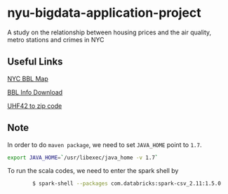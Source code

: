# nyu-bigdata-application-project
A study on the relationship between housing prices and the air quality, metro stations and crimes in NYC

## Useful Links

[NYC BBL Map](http://gis.nyc.gov/taxmap/map.htm)

[BBL Info Download](http://chriswhong.github.io/plutoplus)

[UHF42 to zip code](https://www.health.ny.gov/statistics/cancer/registry/appendix/neighborhoods.htm)

## Note
In order to do `maven package`, we need to set `JAVA_HOME` point to `1.7`.
```bash
export JAVA_HOME=`/usr/libexec/java_home -v 1.7`
```

To run the scala codes, we need to enter the spark shell by 
```bash
		$ spark-shell --packages com.databricks:spark-csv_2.11:1.5.0
```
